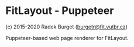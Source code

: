 # FitLayout - Puppeteer

(c) 2015-2020 Radek Burget (burgetr@fit.vutbr.cz)


Puppeteer-based web page renderer for FitLayout.
